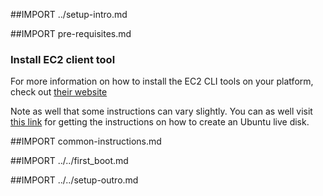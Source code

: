 ##IMPORT ../setup-intro.md

##IMPORT pre-requisites.md

### Install EC2 client tool

For more information on how to install the EC2 CLI tools on your platform, check out [their website](https://cloud.google.com/compute/)

Note as well that some instructions can vary slightly. You can as well visit [this link](http://www.ubuntu.com/download/desktop/create-a-usb-stick-on-windows)
for getting the instructions on how to create an Ubuntu live disk.

##IMPORT common-instructions.md

##IMPORT ../../first_boot.md

##IMPORT ../../setup-outro.md
